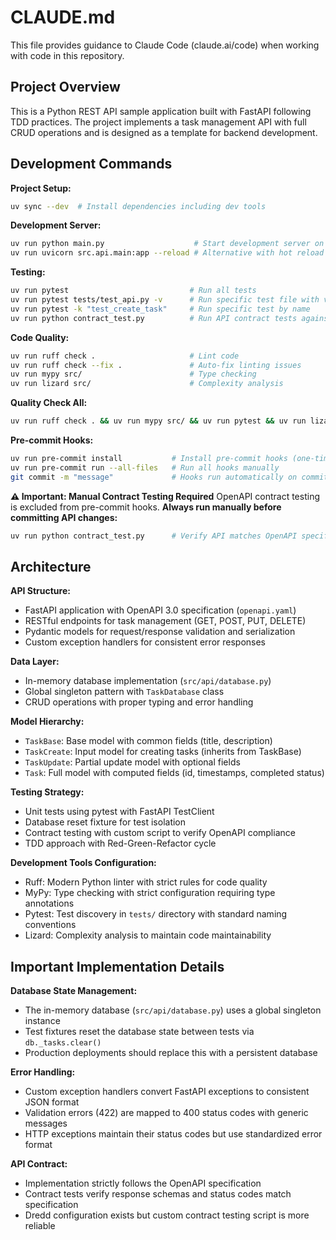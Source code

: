# CLAUDE.md

This file provides guidance to Claude Code (claude.ai/code) when working with code in this repository.

## Project Overview

This is a Python REST API sample application built with FastAPI following TDD practices. The project implements a task management API with full CRUD operations and is designed as a template for backend development.

## Development Commands

**Project Setup:**
```bash
uv sync --dev  # Install dependencies including dev tools
```

**Development Server:**
```bash
uv run python main.py                    # Start development server on port 8000
uv run uvicorn src.api.main:app --reload # Alternative with hot reload
```

**Testing:**
```bash
uv run pytest                           # Run all tests
uv run pytest tests/test_api.py -v      # Run specific test file with verbose output
uv run pytest -k "test_create_task"     # Run specific test by name
uv run python contract_test.py          # Run API contract tests against OpenAPI spec
```

**Code Quality:**
```bash
uv run ruff check .                     # Lint code
uv run ruff check --fix .               # Auto-fix linting issues
uv run mypy src/                        # Type checking
uv run lizard src/                      # Complexity analysis
```

**Quality Check All:**
```bash
uv run ruff check . && uv run mypy src/ && uv run pytest && uv run lizard src/
```

**Pre-commit Hooks:**
```bash
uv run pre-commit install           # Install pre-commit hooks (one-time setup)
uv run pre-commit run --all-files   # Run all hooks manually
git commit -m "message"             # Hooks run automatically on commit
```

**⚠️ Important: Manual Contract Testing Required**
OpenAPI contract testing is excluded from pre-commit hooks. **Always run manually before committing API changes:**
```bash
uv run python contract_test.py      # Verify API matches OpenAPI specification
```

## Architecture

**API Structure:**
- FastAPI application with OpenAPI 3.0 specification (`openapi.yaml`)
- RESTful endpoints for task management (GET, POST, PUT, DELETE)
- Pydantic models for request/response validation and serialization
- Custom exception handlers for consistent error responses

**Data Layer:**
- In-memory database implementation (`src/api/database.py`)
- Global singleton pattern with `TaskDatabase` class
- CRUD operations with proper typing and error handling

**Model Hierarchy:**
- `TaskBase`: Base model with common fields (title, description)
- `TaskCreate`: Input model for creating tasks (inherits from TaskBase)
- `TaskUpdate`: Partial update model with optional fields
- `Task`: Full model with computed fields (id, timestamps, completed status)

**Testing Strategy:**
- Unit tests using pytest with FastAPI TestClient
- Database reset fixture for test isolation
- Contract testing with custom script to verify OpenAPI compliance
- TDD approach with Red-Green-Refactor cycle

**Development Tools Configuration:**
- Ruff: Modern Python linter with strict rules for code quality
- MyPy: Type checking with strict configuration requiring type annotations
- Pytest: Test discovery in `tests/` directory with standard naming conventions
- Lizard: Complexity analysis to maintain code maintainability

## Important Implementation Details

**Database State Management:**
- The in-memory database (`src/api/database.py`) uses a global singleton instance
- Test fixtures reset the database state between tests via `db._tasks.clear()`
- Production deployments should replace this with a persistent database

**Error Handling:**
- Custom exception handlers convert FastAPI exceptions to consistent JSON format
- Validation errors (422) are mapped to 400 status codes with generic messages
- HTTP exceptions maintain their status codes but use standardized error format

**API Contract:**
- Implementation strictly follows the OpenAPI specification
- Contract tests verify response schemas and status codes match specification
- Dredd configuration exists but custom contract testing script is more reliable
